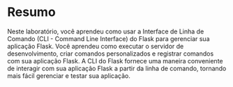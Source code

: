 # Resumo

Neste laboratório, você aprendeu como usar a Interface de Linha de Comando (CLI - Command Line Interface) do Flask para gerenciar sua aplicação Flask. Você aprendeu como executar o servidor de desenvolvimento, criar comandos personalizados e registrar comandos com sua aplicação Flask. A CLI do Flask fornece uma maneira conveniente de interagir com sua aplicação Flask a partir da linha de comando, tornando mais fácil gerenciar e testar sua aplicação.
